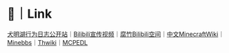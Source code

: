 # 🔗｜Link
[犬明湖行为日志公开站](http://49.234.20.52:1100/)｜[Bilibili宣传视频](https://b23.tv/UsfeJtx)｜[腐竹Bilibili空间](https://b23.tv/4JsIxrE)｜[中文MinecraftWiki](https://minecraft.fandom.com/zh/wiki/Minecraft_Wiki)｜[Minebbs](https://www.minebbs.com/)｜[Thwiki](https://thwiki.cc/)｜[MCPEDL](https://mcpedl.com)
